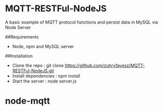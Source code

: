 # MQTT-RESTFul-NodeJS
A basic example of MQTT protocol functions and persist data in MySQL via Node Server

##Requirements
* Node, npm and MySQL server

##Installation

* Clone the repo : git clone  https://github.com/zuhryfayesz/MQTT-RESTFul-NodeJS.git
* Install dependencies : npm install  
* Start the server : node server.js

# node-mqtt
